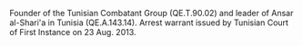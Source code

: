  Founder of the Tunisian Combatant Group (QE.T.90.02) and leader of Ansar
al-Shari'a in Tunisia (QE.A.143.14). Arrest warrant issued by Tunisian Court of
First Instance on 23 Aug. 2013. 
